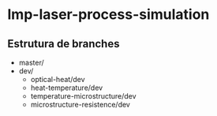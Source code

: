 # lmp-laser-process-simulation 

## Estrutura de branches

  * master/
  * dev/
    * optical-heat/dev
    * heat-temperature/dev
    * temperature-microstructure/dev
    * microstructure-resistence/dev
    